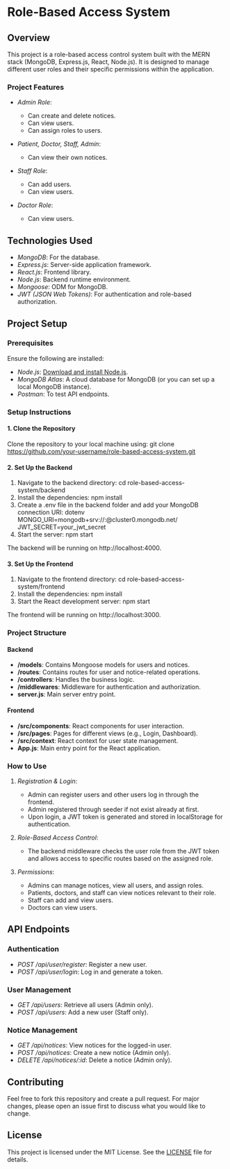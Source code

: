 # Role-Based Access System

## Overview
This project is a role-based access control system built with the MERN stack (MongoDB, Express.js, React, Node.js). It is designed to manage different user roles and their specific permissions within the application.

### Project Features
- *Admin Role*:
  - Can create and delete notices.
  - Can view users.
  - Can assign roles to users.

- *Patient, Doctor, Staff, Admin*:
  - Can view their own notices.

- *Staff Role*:
  - Can add users.
  - Can view users.

- *Doctor Role*:
  - Can view users.

## Technologies Used
- *MongoDB*: For the database.
- *Express.js*: Server-side application framework.
- *React.js*: Frontend library.
- *Node.js*: Backend runtime environment.
- *Mongoose*: ODM for MongoDB.
- *JWT (JSON Web Tokens)*: For authentication and role-based authorization.

## Project Setup
### Prerequisites
Ensure the following are installed:
- *Node.js*: [Download and install Node.js](https://nodejs.org/).
- *MongoDB Atlas*: A cloud database for MongoDB (or you can set up a local MongoDB instance).
- *Postman*: To test API endpoints.

### Setup Instructions

#### 1. Clone the Repository
Clone the repository to your local machine using:
git clone https://github.com/your-username/role-based-access-system.git

#### 2. Set Up the Backend
1. Navigate to the backend directory:
cd role-based-access-system/backend
2. Install the dependencies:
npm install
3. Create a .env file in the backend folder and add your MongoDB connection URI:
dotenv
MONGO_URI=mongodb+srv://<username>:<password>@cluster0.mongodb.net/<database>
JWT_SECRET=your_jwt_secret
4. Start the server:
npm start

The backend will be running on http://localhost:4000.

#### 3. Set Up the Frontend
1. Navigate to the frontend directory:
cd role-based-access-system/frontend
2. Install the dependencies:
npm install
3. Start the React development server:
npm start

The frontend will be running on http://localhost:3000.

### Project Structure

#### Backend
- **/models**: Contains Mongoose models for users and notices.
- **/routes**: Contains routes for user and notice-related operations.
- **/controllers**: Handles the business logic.
- **/middlewares**: Middleware for authentication and authorization.
- **server.js**: Main server entry point.

#### Frontend
- **/src/components**: React components for user interaction.
- **/src/pages**: Pages for different views (e.g., Login, Dashboard).
- **/src/context**: React context for user state management.
- **App.js**: Main entry point for the React application.

### How to Use

1. *Registration & Login*:
   - Admin can register users and other users log in through the frontend.
   - Admin registered through seeder if not exist already at first.
   - Upon login, a JWT token is generated and stored in localStorage for authentication.

3. *Role-Based Access Control*:
   - The backend middleware checks the user role from the JWT token and allows access to specific routes based on the assigned role.

4. *Permissions*:
   - Admins can manage notices, view all users, and assign roles.
   - Patients, doctors, and staff can view notices relevant to their role.
   - Staff can add and view users.
   - Doctors can view users.

## API Endpoints

### Authentication
- *POST /api/user/register*: Register a new user.
- *POST /api/user/login*: Log in and generate a token.

### User Management
- *GET /api/users*: Retrieve all users (Admin only).
- *POST /api/users*: Add a new user (Staff only).

### Notice Management
- *GET /api/notices*: View notices for the logged-in user.
- *POST /api/notices*: Create a new notice (Admin only).
- *DELETE /api/notices/:id*: Delete a notice (Admin only).

## Contributing
Feel free to fork this repository and create a pull request. For major changes, please open an issue first to discuss what you would like to change.

## License
This project is licensed under the MIT License. See the [LICENSE](LICENSE) file for details.
